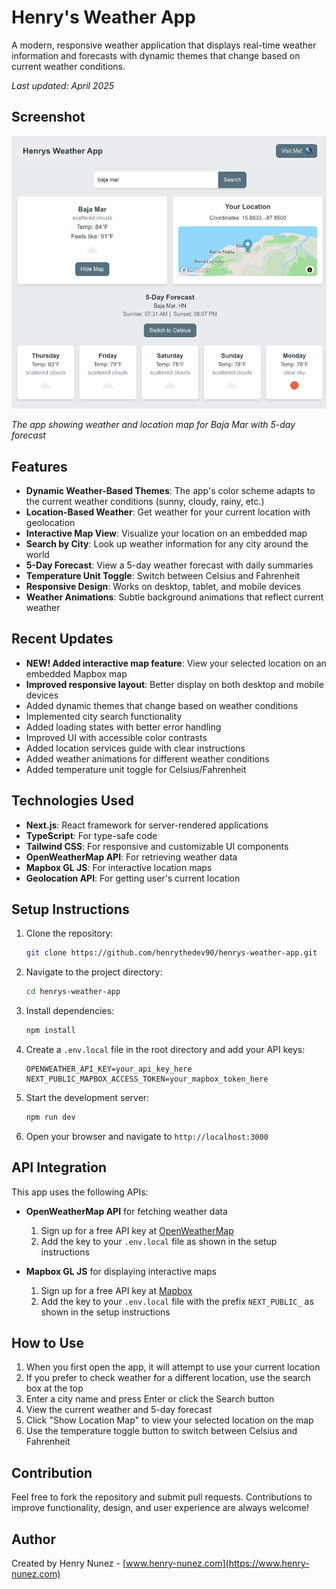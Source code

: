 # Henry's Weather App

A modern, responsive weather application that displays real-time weather information and forecasts with dynamic themes that change based on current weather conditions.

_Last updated: April 2025_

## Screenshot

![Henry's Weather App Screenshot](/henry-weather-app/public/images/screenshot.png)

_The app showing weather and location map for Baja Mar with 5-day forecast_

## Features

- **Dynamic Weather-Based Themes**: The app's color scheme adapts to the current weather conditions (sunny, cloudy, rainy, etc.)
- **Location-Based Weather**: Get weather for your current location with geolocation
- **Interactive Map View**: Visualize your location on an embedded map
- **Search by City**: Look up weather information for any city around the world
- **5-Day Forecast**: View a 5-day weather forecast with daily summaries
- **Temperature Unit Toggle**: Switch between Celsius and Fahrenheit
- **Responsive Design**: Works on desktop, tablet, and mobile devices
- **Weather Animations**: Subtle background animations that reflect current weather

## Recent Updates

- **NEW! Added interactive map feature**: View your selected location on an embedded Mapbox map
- **Improved responsive layout**: Better display on both desktop and mobile devices
- Added dynamic themes that change based on weather conditions
- Implemented city search functionality
- Added loading states with better error handling
- Improved UI with accessible color contrasts
- Added location services guide with clear instructions
- Added weather animations for different weather conditions
- Added temperature unit toggle for Celsius/Fahrenheit

## Technologies Used

- **Next.js**: React framework for server-rendered applications
- **TypeScript**: For type-safe code
- **Tailwind CSS**: For responsive and customizable UI components
- **OpenWeatherMap API**: For retrieving weather data
- **Mapbox GL JS**: For interactive location maps
- **Geolocation API**: For getting user's current location

## Setup Instructions

1. Clone the repository:

   ```bash
   git clone https://github.com/henrythedev90/henrys-weather-app.git
   ```

2. Navigate to the project directory:

   ```bash
   cd henrys-weather-app
   ```

3. Install dependencies:

   ```bash
   npm install
   ```

4. Create a `.env.local` file in the root directory and add your API keys:

   ```
   OPENWEATHER_API_KEY=your_api_key_here
   NEXT_PUBLIC_MAPBOX_ACCESS_TOKEN=your_mapbox_token_here
   ```

5. Start the development server:

   ```bash
   npm run dev
   ```

6. Open your browser and navigate to `http://localhost:3000`

## API Integration

This app uses the following APIs:

- **OpenWeatherMap API** for fetching weather data

  1. Sign up for a free API key at [OpenWeatherMap](https://openweathermap.org/api)
  2. Add the key to your `.env.local` file as shown in the setup instructions

- **Mapbox GL JS** for displaying interactive maps
  1. Sign up for a free API key at [Mapbox](https://www.mapbox.com/)
  2. Add the key to your `.env.local` file with the prefix `NEXT_PUBLIC_` as shown in the setup instructions

## How to Use

1. When you first open the app, it will attempt to use your current location
2. If you prefer to check weather for a different location, use the search box at the top
3. Enter a city name and press Enter or click the Search button
4. View the current weather and 5-day forecast
5. Click "Show Location Map" to view your selected location on the map
6. Use the temperature toggle button to switch between Celsius and Fahrenheit

## Contribution

Feel free to fork the repository and submit pull requests. Contributions to improve functionality, design, and user experience are always welcome!

## Author

Created by Henry Nunez - [www.henry-nunez.com](https://www.henry-nunez.com)
